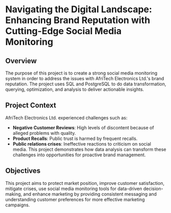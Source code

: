 # Navigating the Digital Landscape: Enhancing Brand Reputation with Cutting-Edge Social Media Monitoring
## Overview
The purpose of this project is to create a strong social media monitoring system in order to address the issues with AfriTech Electronics Ltd.'s brand reputation. The project uses SQL and PostgreSQL to do data transformation, querying, optimization, and analysis to deliver actionable insights.
## Project Context
AfriTech Electronics Ltd. experienced challenges such as:
- **Negative Customer Reviews**: High levels of discontent because of alleged problems with quality.
- **Product Recalls**: Public trust is harmed by frequent recalls.
- **Public relations crises**: Ineffective reactions to criticism on social media.
This project demonstrates how data analysis can transform these challenges into opportunities for proactive brand management.
## Objectives

This project aims to protect market position, improve customer satisfaction, mitigate crises, use social media monitoring tools for data-driven decision-making, and enhance marketing by providing consistent messaging and understanding customer preferences for more effective marketing campaigns.
